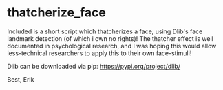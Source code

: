 # thatcherize_face
Included is a short script which thatcherizes a face, using Dlib's face landmark detection (of which i own no rights)!
The thatcher effect is well documented in psychological research, and I was hoping this would allow less-technical researchers to apply this to their own face-stimuli!

Dlib can be downloaded via pip:
https://pypi.org/project/dlib/


Best,
Erik
